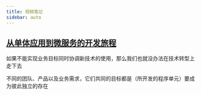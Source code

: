 ```yaml
---
title: 视频笔记
sidebar: auto
---
```


## [从单体应用到微服务的开发旅程](https://www.bilibili.com/video/av60528090)

如果不能实现业务目标同时协调新技术的使用，那么我们也就没办法在技术转型上走下去

不同的团队、产品以及业务需求，它们共同的目标都是（所开发的程序单元）要成为彼此独立的存在
